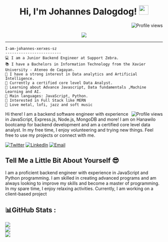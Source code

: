 <h1 align="center">
Hi, I'm Johannes Dalogdog!
  <img src="https://media.giphy.com/media/hvRJCLFzcasrR4ia7z/giphy.gif" width="30"></h1>
 <img src="https://gpvc.arturio.dev/I-am-johannes-xerxes-sz" alt="Profile views" align='right'/> <a href="https://github.com/johannes-xerxes-sz/johannes-xerxes-sz/"> </a> 
<br/>

<p align="center">
  <a href="https://github.com/DenverCoder1/readme-typing-svg"><img src="https://readme-typing-svg.herokuapp.com?lines=Computer+Science+Student;Full+Stack+Web+Developer;Freelancer;DS%20|%20AI%20|%20ML%20Enthusiastic;Always%20learning%20new%20things&center=true&width=380&height=45"></a>
</p>
<hr>


```
I-am-johannes-xerxes-sz
-------------------------
💻 I am a Junior Backend Engineer at Support Zebra.
📚 I have a Bachelors in Information Technology from the Xavier University - Ateneo de Cagayan.
📝 I have a strong interest in Data analytics and Artificial Intelligence.
🔭 Currently a certified core level Data Analyst.
🌱 Learning about Advance Javascript, Data fundamentals ,Machine Learning and AI.
🌟 Main languages: JavaScript, Python.
🚩 Interested in Full Stack like MERN
🎵 Love metal, lofi, jazz and soft music
```
</hr>
 
 <img src="https://gpvc.arturio.dev/I-am-vishalmaurya" alt="Profile views" align='right'/> <a href="https://github.com/johannes-xerxes-sz/johannes-xerxes-sz/"> </a> 
<!--
<br/>
![](https://raw.githubusercontent.com/johannes-xerxes-sz/johannes-xerxes-sz/main/banner.png)
-->

Hi there! I am a backend software engineer with experience in JavaScript, Express.js, Node.js, MongoDB and more! I am on Hanawilo bootcamp for backend development and am a certified core level data analyst. In my free time, I enjoy volunteering and trying new things. Feel free to use my projects or connect with me.

<div align="left">
  <a href="https://twitter.com/Johannes_Xerxes" target="_blank"><img src="https://img.shields.io/twitter/follow/Johannes_Xerxes?logo=twitter&style=for-the-badge" alt="Twitter" /></a> 
    <a href="https://www.linkedin.com/in/johannes-xerxes-dalogdog"><img src="https://img.shields.io/badge/Connect-Johannes Xerxes Dalogdog-informational?style=for-the-badge&logo=linkedin" alt="LinkedIn" /></a>
    <a href="mailto:johannes.dalogdog@supportzebra.com"><img src="https://img.shields.io/badge/Email-johannes.dalogdog%40supportzebra.com-orange?style=for-the-badge&logo=Email" alt="Email" /></a>
</div>

## Tell Me a Little Bit About Yourself :sunglasses:

I am a proficient backend engineer with experience in JavaScript and Python programming. I am skilled in creating advanced programs and am always looking to improve my skills and become a master of programming. In my spare time, I enjoy relaxing activities. Currently, I am working on a client-based project

## 📊GitHub Stats :
![](https://github-readme-stats.vercel.app/api?username=johannes-xerxes-sz&theme=codeSTACKr&hide_border=false&include_all_commits=false&count_private=false)<br/>
![](https://github-readme-streak-stats.herokuapp.com/?user=johannes-xerxes-sz&theme=codeSTACKr&hide_border=false)<br/>
![](https://github-readme-stats.vercel.app/api/top-langs/?username=johannes-xerxes-sz&theme=codeSTACKr&hide_border=false&include_all_commits=false&count_private=false&layout=compact)
